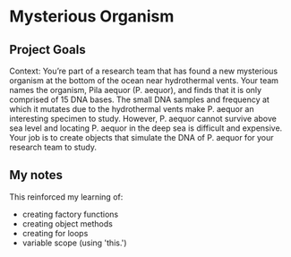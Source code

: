 <h1>Mysterious Organism</h1>

<h2>Project Goals</h2>
Context: You’re part of a research team that has found a new mysterious organism at the bottom of the ocean near hydrothermal vents. Your team names the organism, Pila aequor (P. aequor), and finds that it is only comprised of 15 DNA bases. The small DNA samples and frequency at which it mutates due to the hydrothermal vents make P. aequor an interesting specimen to study. However, P. aequor cannot survive above sea level and locating P. aequor in the deep sea is difficult and expensive. Your job is to create objects that simulate the DNA of P. aequor for your research team to study.

<h2>My notes</h2>
This reinforced my learning of:
<ul>
  <li>creating factory functions</li>
  <li>creating object methods</li>
  <li>creating for loops</li>
  <li>variable scope (using 'this.')</li>
</ul>
